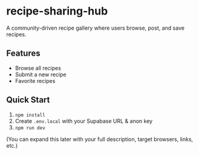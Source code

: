 # recipe-sharing-hub

A community-driven recipe gallery where users browse, post, and save recipes.

## Features
- Browse all recipes
- Submit a new recipe
- Favorite recipes

## Quick Start
1. `npm install`  
2. Create `.env.local` with your Supabase URL & anon key  
3. `npm run dev`

(You can expand this later with your full description, target browsers, links, etc.)
